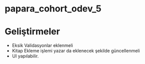 # papara_cohort_odev_5
# Geliştirmeler
- Eksik Validasyonlar eklenmeli
- Kitap Ekleme işlemi yazar da eklenecek şekilde güncellenmeli
- UI yapılabilir.
